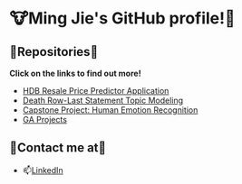 # :cow:Ming Jie's GitHub profile!:cow2:

## :deciduous_tree:Repositories:deciduous_tree: 
**Click on the links to find out more!**
- [HDB Resale Price Predictor Application](https://github.com/tmj1432/HDB-Resale-Price-Predictor-Application)
- [Death Row-Last Statement Topic Modeling](https://github.com/tmj1432/Death-Row-Last-Statement-Topic-Modeling)
- [Capstone Project: Human Emotion Recognition](https://github.com/tmj1432/Human-Emotion-Recognition)
- [GA Projects](https://github.com/tmj1432/GA-Projects)


## 🌻Contact me at:sunflower:
- 📫[LinkedIn](https://www.linkedin.com/in/tmj1432/)

## 
<!--
**tmj1432/tmj1432** is a ✨ _special_ ✨ repository because its `README.md` (this file) appears on your GitHub profile.

Here are some ideas to get you started:

- 🔭 I’m currently working on ...
- 🌱 I’m currently learning ...
- 👯 I’m looking to collaborate on ...
- 🤔 I’m looking for help with ...
- 💬 Ask me about ...
- 📫 How to reach me: ...
- 😄 Pronouns: ...
- ⚡ Fun fact: ...
-->
